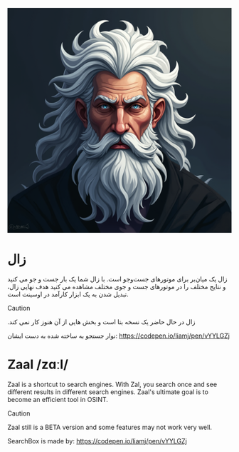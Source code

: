 ![Zaal logo](./images/logo_for_zaal_1.png)

# زال
زال یک میان‌بر برای موتورهای جست‌وجو است. با زال شما یک بار جست و جو می کنید و نتایج مختلف را در موتورهای جست و جوی مختلف مشاهده می کنید
هدف نهایی زال، تبدیل شدن به یک ابزار کارآمد در اوسینت است.

> [!CAUTION]
> .زال در حال حاضر یک نسخه بتا است و بخش هایی از آن هنوز کار نمی کند

نوار جستجو به ساخته شده به دست ایشان:
https://codepen.io/liamj/pen/vYYLGZj

# Zaal /zɑːl/
Zaal is a shortcut to search engines. With Zal, you search once and see different results in different search engines. 
Zaal's ultimate goal is to become an efficient tool in OSINT.

> [!CAUTION]
> Zaal still is a BETA version and some features may not work very well.

SearchBox is made by:
https://codepen.io/liamj/pen/vYYLGZj
